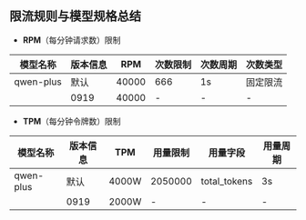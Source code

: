 ## 限流规则与模型规格总结

+ **RPM**（每分钟请求数）限制

| 模型名称      | 版本信息 | RPM   | 次数限制 | 次数周期 | 次数类型 |
|-----------|------|-------|------|------|------|
| qwen-plus | 默认   | 40000 | 666  | 1s   | 固定限流 |
|           | 0919 | 40000 | -    | -    | -    |

+ **TPM**（每分钟令牌数）限制

| 模型名称      | 版本信息 | TPM   | 用量限制    | 用量字段         | 用量周期 |
|-----------|------|-------|---------|--------------|------|
| qwen-plus | 默认   | 4000W | 2050000 | total_tokens | 3s   |
|           | 0919 | 2000W | -       | -            | -    |


